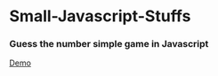 # Small-Javascript-Stuffs

### Guess the number simple game in Javascript

[Demo](https://parnasmi.github.io/Small-Javascript-Stuffs/guess-my-number/)